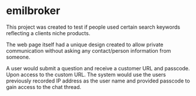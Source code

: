 # emilbroker
This project was created to test if people used certain search keywords reflecting a clients niche products.

The web page itself had a unique design created to allow private communication without asking any contact/person information from someone.

A user would submit a question and receive a customer URL and passcode.
Upon access to the custom URL. The system would use the users previously recorded IP address as the user name and provided passcode to gain access to the chat thread.
